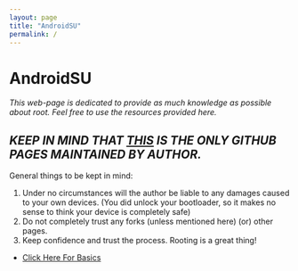 ```yaml
---
layout: page
title: "AndroidSU"
permalink: /
---
```


# AndroidSU

*This web-page is dedicated to provide as much knowledge as possible about root. Feel free to use the resources provided here.*

## ***KEEP IN MIND THAT [THIS](https://csral.github.io/AndroidSU/) IS THE ONLY GITHUB PAGES MAINTAINED BY AUTHOR.***

General things to be kept in mind:
1. Under no circumstances will the author be liable to any damages caused to your own devices. (You did unlock your bootloader, so it makes no sense to think your device is completely safe)
2. Do not completely trust any forks (unless mentioned here) (or) other pages.
3. Keep confidence and trust the process. Rooting is a great thing!

* [Click Here For Basics](csral.github.io/AndroidSU/basic)
